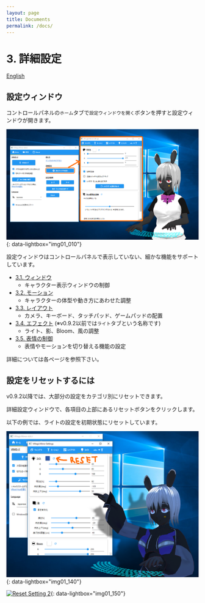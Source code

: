 ```yaml
---
layout: page
title: Documents
permalink: /docs/
---
```


# 3. 詳細設定

[English](./en_documents.html)

## 設定ウィンドウ

コントロールパネルの`ホーム`タブで`設定ウィンドウを開く`ボタンを押すと設定ウィンドウが開きます。

[![Setting Window](./images/about_settings/img01_010_setting_window.png)](./images/about_settings/img01_010_setting_window.png){: data-lightbox="img01_010"}

設定ウィンドウはコントロールパネルで表示していない、細かな機能をサポートしています。

* [3.1. ウィンドウ](../docs_window.html)
    - キャラクター表示ウィンドウの制御
* [3.2. モーション](../docs_motion.html)
    - キャラクターの体型や動き方にあわせた調整
* [3.3. レイアウト](../docs_layout.html)
    - カメラ、キーボード、タッチパッド、ゲームパッドの配置
* [3.4. エフェクト](../docs_effects.html) (※v0.9.2以前では`ライト`タブという名称です)
    - ライト、影、Bloom、風の調整
* [3.5. 表情の制御](../docs_expressions.html)
    - 表情やモーションを切り替える機能の設定

詳細については各ページを参照下さい。

## 設定をリセットするには

v0.9.2以降では、大部分の設定をカテゴリ別にリセットできます。

詳細設定ウィンドウで、各項目の上部にあるリセットボタンをクリックします。

以下の例では、ライトの設定を初期状態にリセットしています。

[![Reset Setting 1](./images/about_settings/img01_140_reset_setting_before.png)](./images/about_settings/img01_140_reset_setting_before.png){: data-lightbox="img01_140"}

[![Reset Setting 2](./images/about_settings/img01_150_reset_setting_before.png)](./images/about_settings/img01_150_reset_setting_after.png){: data-lightbox="img01_150"}

